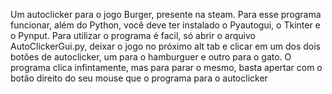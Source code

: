 Um autoclicker para o jogo Burger, presente na steam. Para esse programa funcionar, além do Python, você deve ter instalado o Pyautogui, o Tkinter e o Pynput.
Para utilizar o programa é facil, só abrir o arquivo AutoClickerGui.py, deixar o jogo no próximo alt tab e clicar em um dos dois botões de autoclicker, um para o hamburguer e outro para o gato.
O programa clica infintamente, mas para parar o mesmo, basta apertar com o botão direito do seu mouse que o programa para o autoclicker
